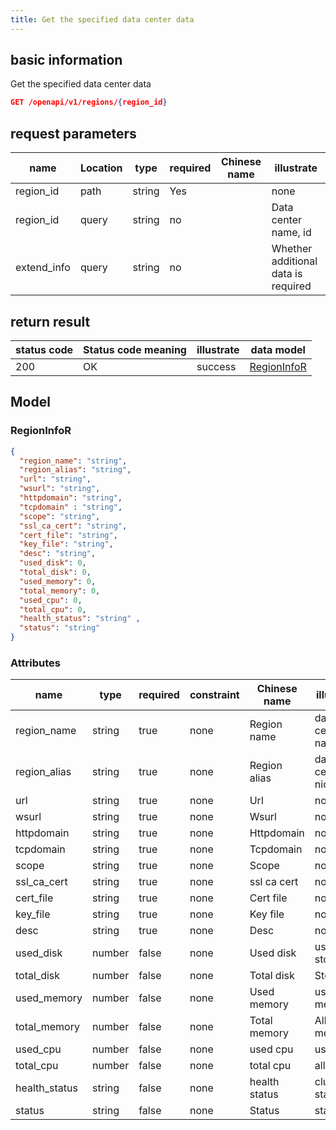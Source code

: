 ```yaml
---
title: Get the specified data center data
---
```


## basic information

Get the specified data center data

```json title="请求路径"
GET /openapi/v1/regions/{region_id}
```


## request parameters

| name        | Location | type   | required | Chinese name | illustrate                          |
| ----------- | -------- | ------ | -------- | ------------ | ----------------------------------- |
| region_id   | path     | string | Yes      |              | none                                |
| region_id   | query    | string | no       |              | Data center name, id                |
| extend_info | query    | string | no       |              | Whether additional data is required |


## return result

| status code | Status code meaning | illustrate | data model                  |
| ----------- | ------------------- | ---------- | --------------------------- |
| 200         | OK                  | success    | [RegionInfoR](#regioninfor) |

## Model

### RegionInfoR

```json
{
  "region_name": "string",
  "region_alias": "string",
  "url": "string",
  "wsurl": "string",
  "httpdomain": "string",
  "tcpdomain" : "string",
  "scope": "string",
  "ssl_ca_cert": "string",
  "cert_file": "string",
  "key_file": "string",
  "desc": "string",
  "used_disk": 0,
  "total_disk": 0,
  "used_memory": 0,
  "total_memory": 0,
  "used_cpu": 0,
  "total_cpu": 0,
  "health_status": "string" ,
  "status": "string"
}

```

### Attributes

| name          | type   | required | constraint | Chinese name  | illustrate           |
| ------------- | ------ | -------- | ---------- | ------------- | -------------------- |
| region_name   | string | true     | none       | Region name   | data center name     |
| region_alias  | string | true     | none       | Region alias  | data center nickname |
| url           | string | true     | none       | Url           | none                 |
| wsurl         | string | true     | none       | Wsurl         | none                 |
| httpdomain    | string | true     | none       | Httpdomain    | none                 |
| tcpdomain     | string | true     | none       | Tcpdomain     | none                 |
| scope         | string | true     | none       | Scope         | none                 |
| ssl_ca_cert | string | true     | none       | ssl ca cert   | none                 |
| cert_file     | string | true     | none       | Cert file     | none                 |
| key_file      | string | true     | none       | Key file      | none                 |
| desc          | string | true     | none       | Desc          | none                 |
| used_disk     | number | false    | none       | Used disk     | used storage         |
| total_disk    | number | false    | none       | Total disk    | Store all            |
| used_memory   | number | false    | none       | Used memory   | use memory           |
| total_memory  | number | false    | none       | Total memory  | All memory           |
| used_cpu      | number | false    | none       | used cpu      | use cpu              |
| total_cpu     | number | false    | none       | total cpu     | all cpus             |
| health_status | string | false    | none       | health status | cluster status       |
| status        | string | false    | none       | Status        | state                |